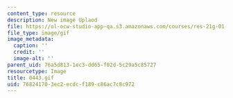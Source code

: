 ```yaml
---
content_type: resource
description: New image Uplaod
file: https://ol-ocw-studio-app-qa.s3.amazonaws.com/courses/res-21g-01-kana-spring-2010/768241703ec2ecdcf189c86ac7c8c972_0443.gif
file_type: image/gif
image_metadata:
  caption: ''
  credit: ''
  image-alt: ''
parent_uid: 76a5d813-1ec3-dd65-f02d-5c29a5c85727
resourcetype: Image
title: 0443.gif
uid: 76824170-3ec2-ecdc-f189-c86ac7c8c972
---
```

